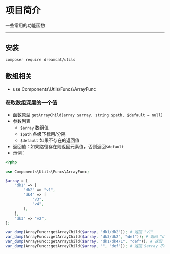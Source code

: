 # 项目简介

一些常用的功能函数

-----

## 安装
```
composer require dreamcat/utils
```

## 数组相关

- use Components\Utils\Funcs\ArrayFunc

### 获取数组深层的一个值
- 函数原型 `getArrayChild(array $array, string $path, $default = null)`
- 参数列表
	- `$array` 数组值
	- `$path` 各级下标用/分隔
	- `$default` 如果不存在的返回值
- 返回值：如果路径存在则返回元素值，否则返回`$default`
- 示例：

```php
<?php

use Components\Utils\Funcs\ArrayFunc;

$array = [
    "dk1" => [
        "dk2" => "v1",
        "dk4" => [
            "v3",
            "v4",
        ],
    ],
    "dk3" => "v2",
];

var_dump(ArrayFunc::getArrayChild($array, "dk1/dk2")); # 返回 "v1"
var_dump(ArrayFunc::getArrayChild($array, "dk3/dk2", "def")); # 返回 "def"
var_dump(ArrayFunc::getArrayChild($array, "dk1/dk4/1", "def")); # 返回 "v4"
var_dump(ArrayFunc::getArrayChild($array, "", "def")); # 返回 $array 不过应该不会有人这么调用
```
